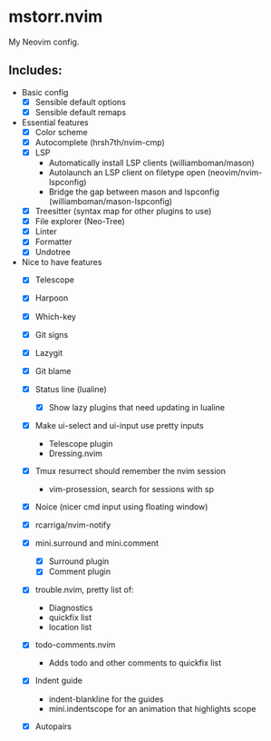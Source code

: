 # mstorr.nvim

My Neovim config.

## Includes:

- Basic config
    - [X] Sensible default options
    - [X] Sensible default remaps
- Essential features
    - [X] Color scheme
    - [X] Autocomplete (hrsh7th/nvim-cmp)
    - [X] LSP
        - Automatically install LSP clients (williamboman/mason)
        - Autolaunch an LSP client on filetype open (neovim/nvim-lspconfig)
        - Bridge the gap between mason and lspconfig (williamboman/mason-lspconfig)
    - [X] Treesitter (syntax map for other plugins to use)
    - [X] File explorer (Neo-Tree)
    - [X] Linter
    - [X] Formatter
    - [X] Undotree
- Nice to have features
    - [X] Telescope
    - [X] Harpoon
    - [X] Which-key
    - [X] Git signs
    - [X] Lazygit
    - [X] Git blame
    - [X] Status line (lualine)
        - [X] Show lazy plugins that need updating in lualine
    - [X] Make ui-select and ui-input use pretty inputs
        - Telescope plugin
        - Dressing.nvim
    - [X] Tmux resurrect should remember the nvim session
        - vim-prosession, search for sessions with <leader>sp
    - [X] Noice (nicer cmd input using floating window)
    - [X] rcarriga/nvim-notify
    - [X] mini.surround and mini.comment
        - [X] Surround plugin
        - [X] Comment plugin
    - [X] trouble.nvim, pretty list of:
        - Diagnostics
        - quickfix list
        - location list
    - [X] todo-comments.nvim
        - Adds todo and other comments to quickfix list
    - [X] Indent guide
        - indent-blankline for the guides
        - mini.indentscope for an animation that highlights scope
    - [X] Autopairs

